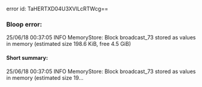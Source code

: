 error id: TaHERTXD04U3XVlLcRTWcg==
### Bloop error:

25/06/18 00:37:05 INFO MemoryStore: Block broadcast_73 stored as values in memory (estimated size 198.6 KiB, free 4.5 GiB)
#### Short summary: 

25/06/18 00:37:05 INFO MemoryStore: Block broadcast_73 stored as values in memory (estimated size 19...